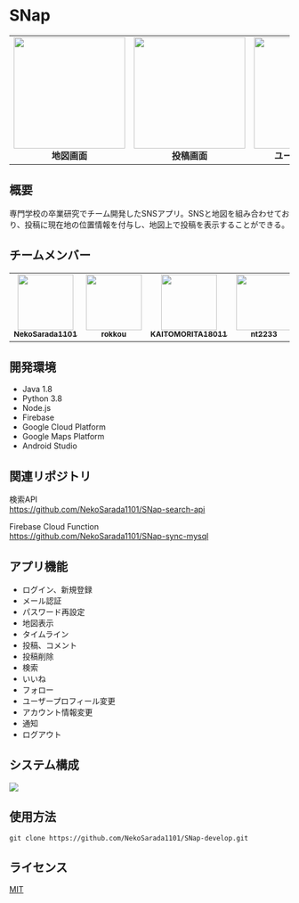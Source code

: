 # SNap
<table>
<tr>
  <td align="center">
    <img src="https://user-images.githubusercontent.com/46714670/104811458-ec439200-583e-11eb-8b15-10e7dda87003.png" width=200px><br>
    <b>地図画面</b>
  </td>
  <td align="center">
    <img src="https://user-images.githubusercontent.com/46714670/104814943-e48ee800-5854-11eb-891d-18a3ccc2ca2e.png" width=200px><br>
    <b>投稿画面</b>
  </td>
  <td align="center">
    <img src="https://user-images.githubusercontent.com/46714670/104811492-3167c400-583f-11eb-88da-8a5eb1d5bef8.png" width=200px><br>
    <b>ユーザー情報画面</b>
  </td>
</tr>
</table>

## 概要
専門学校の卒業研究でチーム開発したSNSアプリ。SNSと地図を組み合わせており、投稿に現在地の位置情報を付与し、地図上で投稿を表示することができる。

## チームメンバー
<table>
<tr>
  <td align="center">
    <a href="https://github.com/NekoSarada1101">
      <img src="https://avatars1.githubusercontent.com/u/46714670?s=460&v=4" width=100px><br>
      <sub><b>NekoSarada1101</b></sub>
    </a>
  </td>
  <td align="center">
    <a href="https://github.com/rokkou">
      <img src="https://avatars3.githubusercontent.com/u/72488523?s=460&v=4" width=100px><br>
      <sub><b>rokkou</b></sub>
    </a>
  </td>
  <td align="center">
    <a href="https://github.com/KAITOMORITA18011">
      <img src="https://avatars0.githubusercontent.com/u/72488558?s=400&v=4" width=100px><br>
      <sub><b>KAITOMORITA18011</b></sub>
    </a>
  </td>
  <td align="center">
    <a href="https://github.com/nt2233">
      <img src="https://avatars2.githubusercontent.com/u/72535279?s=400&v=4" width=100px><br>
      <sub><b>nt2233</b></sub>
    </a>
  </td>
  <td align="center">
    <a href="https://github.com/YuKi06k">
      <img src="https://avatars2.githubusercontent.com/u/72585041?s=400&v=4" width=100px><br>
      <sub><b>YuKi06k</b></sub>
    </a>
  </td>
</tr>
</table>


## 開発環境
* Java 1.8
* Python 3.8
* Node.js
* Firebase
* Google Cloud Platform
* Google Maps Platform
* Android Studio

## 関連リポジトリ
検索API<br>
https://github.com/NekoSarada1101/SNap-search-api

Firebase Cloud Function<br>
https://github.com/NekoSarada1101/SNap-sync-mysql

## アプリ機能
* ログイン、新規登録
* メール認証
* パスワード再設定
* 地図表示
* タイムライン
* 投稿、コメント
* 投稿削除
* 検索
* いいね
* フォロー
* ユーザープロフィール変更
* アカウント情報変更
* 通知
* ログアウト

## システム構成
<img src="https://user-images.githubusercontent.com/46714670/104811834-a50ad080-5841-11eb-851c-a0a41477cb84.png">

## 使用方法
```
git clone https://github.com/NekoSarada1101/SNap-develop.git
```

## ライセンス
[MIT](https://github.com/NekoSarada1101/SNap-develop/blob/main/LICENSE)
